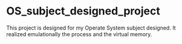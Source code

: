 # OS_subject_designed_project
This project is designed for my Operate System subject designed. It realized emulationally the process and the virtual memory.
